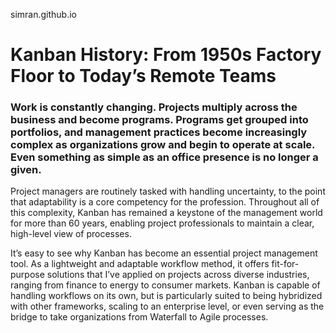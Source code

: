 simran.github.io
# Kanban History: From 1950s Factory Floor to Today’s Remote Teams
### Work is constantly changing. Projects multiply across the business and become programs. Programs get grouped into portfolios, and management practices become increasingly complex as organizations grow and begin to operate at scale. Even something as simple as an office presence is no longer a given.
Project managers are routinely tasked with handling uncertainty, to the point that adaptability is a core competency for the profession. Throughout all of this complexity, Kanban has remained a keystone of the management world for more than 60 years, enabling project professionals to maintain a clear, high-level view of processes.

It’s easy to see why Kanban has become an essential project management tool. As a lightweight and adaptable workflow method, it offers fit-for-purpose solutions that I’ve applied on projects across diverse industries, ranging from finance to energy to consumer markets. Kanban is capable of handling workflows on its own, but is particularly suited to being hybridized with other frameworks, scaling to an enterprise level, or even serving as the bridge to take organizations from Waterfall to Agile processes.
